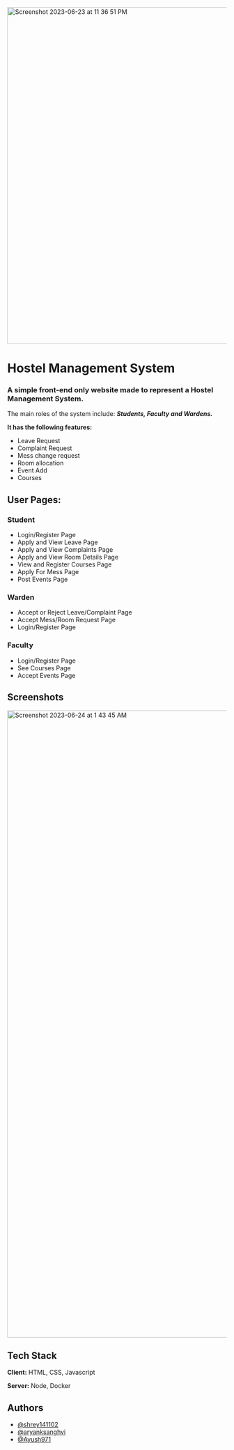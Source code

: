 
<img width="773" alt="Screenshot 2023-06-23 at 11 36 51 PM" src="https://github.com/shrey141102/WebDev-hackathon-project/assets/90243443/fa9dba73-e44e-49f8-b106-7742967c4ebf">



# Hostel Management System

### A simple front-end only website made to represent a Hostel Management System.

 The main roles of the system include: ***Students, Faculty and Wardens.***

**It has the following features:**

- Leave Request
- Complaint Request
- Mess change request
- Room allocation
- Event Add
- Courses

## User Pages:

### Student
- Login/Register Page
- Apply and View Leave Page
- Apply and View Complaints Page
- Apply and View Room Details Page
- View and Register Courses Page
- Apply For Mess Page
- Post Events Page

### Warden
- Accept or Reject Leave/Complaint Page
- Accept Mess/Room Request Page
- Login/Register Page

### Faculty
- Login/Register Page
- See Courses Page
- Accept Events Page


## Screenshots

<img width="1440" alt="Screenshot 2023-06-24 at 1 43 45 AM" src="https://github.com/shrey141102/WebDev-hackathon-project/assets/90243443/a4c97acb-59e8-466b-a239-7a9afdefc3aa">



## Tech Stack

**Client:** HTML, CSS, Javascript

**Server:** Node, Docker


## Authors

- [@shrey141102](https://www.github.com/shrey141102)
- [@aryanksanghvi](https://www.github.com/aryanksanghvi)
- [@Ayush971](https://www.github.com/Ayush971)
